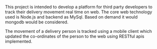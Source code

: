 This project is intended to develop a platform for third party developers to track their delivery movement real time on web. The core web technology used is Node.js and backend as MySql. Based on demand it would mongodb would be considered.

The movement of a delivery person is tracked using a mobile client which updated the co-ordinates of the person to the web using RESTful apis implemented.